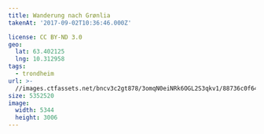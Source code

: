 ```yaml
---
title: Wanderung nach Grønlia
takenAt: '2017-09-02T10:36:46.000Z'

license: CC BY-ND 3.0
geo:
  lat: 63.402125
  lng: 10.312958
tags:
  - trondheim
url: >-
  //images.ctfassets.net/bncv3c2gt878/3omqN0eiNRk6OGL2S3qkv1/88736c0f64848c7f2c69bd434cd38b61/wanderung-nach-grnlia_36865480731_o
size: 5352520
image:
  width: 5344
  height: 3006
---
```


